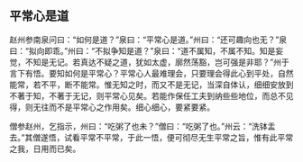 ##  平常心是道

赵州参南泉问曰：“如何是道？”泉曰：“平常心是道。”州曰：“还可趣向也无？”泉曰：“拟向即乖。”州曰：“不拟争知是道？”泉曰：“道不属知，不属不知。知是妄觉，不知是无记。若真达不疑之道，犹如太虚，廓然荡豁，岂可强是非耶？”州于言下有悟。要知如何是平常心？平常心人最难理会，只要理会得此心到平处，自然能常，若不平，断不能常。惟无知之时，而又不是无记，当深自体认，细细安放到不著于知，不著于无记，则平常心见矣。若能作保任工夫到纳些些地位，而总不见得，则无往而不是平常心之作用矣。细心细心，要紧要紧。

僧参赵州，乞指示，州曰：“吃粥了也未？”僧曰：“吃粥了也。”州云：“洗钵盂去。”其僧遂悟，试看平常不平常，于此一悟，便可彻尽无生平常之旨，惟有此平常之我，日用而已矣。
